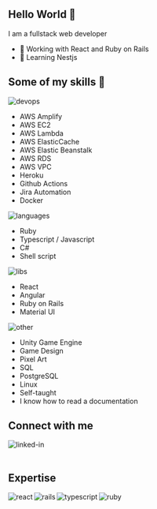 ## Hello World 👋
I am a fullstack web developer 
- 🔭 Working with React and Ruby on Rails
- 🌱 Learning Nestjs

## Some of my skills 👋
<img alt="devops" src="https://img.shields.io/badge/-DEVOPS-blue" />

- AWS Amplify
- AWS EC2
- AWS Lambda
- AWS ElasticCache
- AWS Elastic Beanstalk
- AWS RDS
- AWS VPC
- Heroku
- Github Actions
- Jira Automation
- Docker

<img alt="languages" src="https://img.shields.io/badge/-CODE%20LANGUAGES-green" />

- Ruby
- Typescript / Javascript
- C#
- Shell script

<img alt="libs" src="https://img.shields.io/badge/-FRAMEWORKS%20AND%20LIBS-important" />

- React
- Angular
- Ruby on Rails
- Material UI

<img alt="other" src="https://img.shields.io/badge/-OTHER-blueviolet" />

- Unity Game Engine
- Game Design
- Pixel Art
- SQL
- PostgreSQL
- Linux
- Self-taught
- I know how to read a documentation

## Connect with me

[<img align="left" alt="linked-in" src="https://img.shields.io/badge/linkedin-%230077B5.svg?&style=for-the-badge&logo=linkedin&logoColor=white" />](https://www.linkedin.com/in/nicolas-alexandre/)

<br>
<br>

## Expertise

<img align="left" alt="react" src="https://img.shields.io/badge/react%20-%2320232a.svg?&style=for-the-badge&logo=react&logoColor=%2361DAFB" />
<img align="left" alt="rails" src="https://img.shields.io/badge/rails-%23CC0000.svg?style=for-the-badge&logo=ruby-on-rails&logoColor=white" />
<img align="left" alt="typescript" src="https://img.shields.io/badge/typescript-%23007ACC.svg?style=for-the-badge&logo=typescript&logoColor=white" />
<img align="left" alt="ruby" src="https://img.shields.io/badge/ruby-%23CC342D.svg?style=for-the-badge&logo=ruby&logoColor=white" />
<br>
<br>
